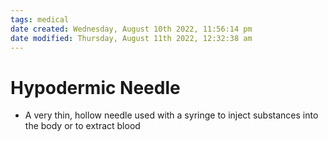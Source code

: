 ```yaml
---
tags: medical
date created: Wednesday, August 10th 2022, 11:56:14 pm
date modified: Thursday, August 11th 2022, 12:32:38 am
---
```


# Hypodermic Needle
- A very thin, hollow needle used with a syringe to inject substances into the body or to extract blood

